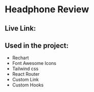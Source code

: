 # Headphone Review


## Live Link: 

## Used in the project:
- Rechart
- Font Awesome Icons
- Tailwind css
- React Router
- Custom Link
- Custom Hooks
